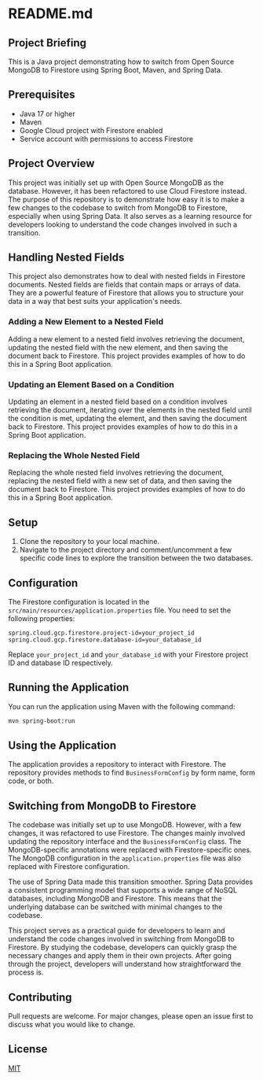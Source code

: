# README.md

## Project Briefing

This is a Java project demonstrating how to switch from Open Source MongoDB to Firestore using Spring Boot, Maven, and Spring Data.

## Prerequisites

- Java 17 or higher
- Maven
- Google Cloud project with Firestore enabled
- Service account with permissions to access Firestore

## Project Overview

This project was initially set up with Open Source MongoDB as the database. However, it has been refactored to use Cloud Firestore instead. The purpose of this repository is to demonstrate how easy it is to make a few changes to the codebase to switch from MongoDB to Firestore, especially when using Spring Data. It also serves as a learning resource for developers looking to understand the code changes involved in such a transition.

## Handling Nested Fields

This project also demonstrates how to deal with nested fields in Firestore documents. Nested fields are fields that contain maps or arrays of data. They are a powerful feature of Firestore that allows you to structure your data in a way that best suits your application's needs.

### Adding a New Element to a Nested Field

Adding a new element to a nested field involves retrieving the document, updating the nested field with the new element, and then saving the document back to Firestore. This project provides examples of how to do this in a Spring Boot application.

### Updating an Element Based on a Condition

Updating an element in a nested field based on a condition involves retrieving the document, iterating over the elements in the nested field until the condition is met, updating the element, and then saving the document back to Firestore. This project provides examples of how to do this in a Spring Boot application.

### Replacing the Whole Nested Field

Replacing the whole nested field involves retrieving the document, replacing the nested field with a new set of data, and then saving the document back to Firestore. This project provides examples of how to do this in a Spring Boot application.

## Setup

1. Clone the repository to your local machine.
2. Navigate to the project directory and comment/uncomment a few specific code lines to explore the transition between the two databases.

## Configuration

The Firestore configuration is located in the `src/main/resources/application.properties` file. You need to set the following properties:

```properties
spring.cloud.gcp.firestore.project-id=your_project_id
spring.cloud.gcp.firestore.database-id=your_database_id
```

Replace `your_project_id` and `your_database_id` with your Firestore project ID and database ID respectively.

## Running the Application

You can run the application using Maven with the following command:

```bash
mvn spring-boot:run
```

## Using the Application

The application provides a repository to interact with Firestore. The repository provides methods to find `BusinessFormConfig` by form name, form code, or both.

## Switching from MongoDB to Firestore

The codebase was initially set up to use MongoDB. However, with a few changes, it was refactored to use Firestore. The changes mainly involved updating the repository interface and the `BusinessFormConfig` class. The MongoDB-specific annotations were replaced with Firestore-specific ones. The MongoDB configuration in the `application.properties` file was also replaced with Firestore configuration.

The use of Spring Data made this transition smoother. Spring Data provides a consistent programming model that supports a wide range of NoSQL databases, including MongoDB and Firestore. This means that the underlying database can be switched with minimal changes to the codebase.

This project serves as a practical guide for developers to learn and understand the code changes involved in switching from MongoDB to Firestore. By studying the codebase, developers can quickly grasp the necessary changes and apply them in their own projects. After going through the project, developers will understand how straightforward the process is.

## Contributing

Pull requests are welcome. For major changes, please open an issue first to discuss what you would like to change.

## License

[MIT](https://choosealicense.com/licenses/mit/)
